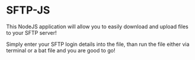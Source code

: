 # SFTP-JS

This NodeJS application will allow you to easily download and upload files to your SFTP server!

Simply enter your SFTP login details into the file, than run the file either via terminal or a bat file and you are good to go!
